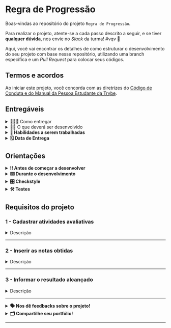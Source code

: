 # Regra de Progressão

Boas-vindas ao repositório do projeto `Regra de Progressão`.  

Para realizar o projeto, atente-se a cada passo descrito a seguir, e se tiver **qualquer dúvida**,
nos envie no _Slack_ da turma! #vqv 🚀

Aqui, você vai encontrar os detalhes de como estruturar o desenvolvimento do seu projeto com base nesse repositório, utilizando uma branch específica e um _Pull Request_ para colocar seus códigos.

## Termos e acordos

Ao iniciar este projeto, você concorda com as diretrizes
do [Código de Conduta e do Manual da Pessoa Estudante da Trybe](https://app.betrybe.com/learn/student-manual/codigo-de-conduta-da-pessoa-estudante).

## Entregáveis

<details>
  <summary>🤷🏽‍♀️ Como entregar</summary><br />

Para entregar o seu projeto, você deverá criar um _Pull Request_ nesse repositório.

Lembre-se de que você pode consultar nosso conteúdo
sobre [Git & GitHub](https://app.betrybe.com/learn/course/5e938f69-6e32-43b3-9685-c936530fd326/module/fc998c60-386e-46bc-83ca-4269beb17e17/section/fe827a71-3222-4b4d-a66f-ed98e09961af/day/1a530297-e176-4c79-8ed9-291ae2950540/lesson/2b2edce7-9c49-4907-92a2-aa571f823b79)
e nosso [Blog - Git & GitHub](https://blog.betrybe.com/tecnologia/git-e-github/) sempre que
precisar!
</details>

<details>
  <summary>👨‍💻 O que deverá ser desenvolvido</summary><br />

Descubra seu caminho para o sucesso com a Trybe!

Na Trybe, uma escola inovadora, nossas avaliações são conduzidas em períodos de 21 dias, repletos de desafios e oportunidades de aprendizado. Cada período é composto de uma variedade de seções instigantes, abrangendo conteúdos teóricos e atividades práticas que avaliam o seu progresso. Projetos empolgantes, exercícios envolventes, quizzes instigantes e atividades de carreira, além de propor situações reais de mercado para o desenvolvimento de habilidades pessoais, compõem a trilha para o seu crescimento profissional.

A cada período, o objetivo da pessoa estudante é alcançar 85% dos pontos adiquiridos nas atividades avaliativas. Cada uma dessas atividades vale até 100%, porém cada atividade com um peso diferente. Isto é, a nota final é uma média ponderada de todas as atividades avaliativas do período. É com essa pontuação que você avança na formação, alcançando novos patamares de conhecimento e habilidades.

Ao final de cada período, duas possibilidades se abrem diante de você: a Aprovação ou a Reprovação. Seu desempenho determinará qual caminho seguir. Atingindo a pontuação mínima exigida para o período, você conquista a Aprovação, avançando para o próximo período e prosseguindo com sua turma. É um passo à frente em direção ao seu sucesso!

Porém, caso não alcance a pontuação mínima, não se preocupe! A Reprovação não é um obstáculo, mas uma oportunidade de aprimoramento. Você poderá refazer o mesmo período na próxima turma disponível, fortalecendo seus conhecimentos e suas habilidades até alcançar a Aprovação desejada.

E agora, a grande novidade! Para facilitar sua jornada e auxiliar na gestão das atividades avaliativas, iremos implementar um programa em Java com uma interface intuitiva no terminal, que permitirá:

a. Cadastrar atividades avaliativas para o período, seja exercícios ou projetos. Assim, você terá um controle completo sobre suas tarefas e metas.

b. Inserir as notas dos exercícios e projetos cadastrados para o período. O programa calculará automaticamente o percentual alcançado, revelando seu desempenho de forma nítida e objetiva.

c. Com base no percentual alcançado, você descobrirá se foi aprovado ou reprovado. A mágica acontece quando você supera o limite de 85%. É a sua passagem para o próximo período, uma conquista a ser comemorada!

Chegou a hora de embarcar nesse projeto desafiador e inspirador na Trybe! O programa em Java será seu aliado nessa caminhada, tornando seu aprendizado ainda mais dinâmico e empolgante.

Prepare-se para abraçar o futuro e transformar sua vida. Aventure-se, aprenda e alcance o sucesso com a gente!

</details>

<details>
  <summary><strong>📝 Habilidades a serem trabalhadas</strong></summary>

Neste exercício, verificamos se você é capaz de:

- `Lembrar`
  Será necessário lembrar os conceitos e as instruções relacionados ao programa em Java, bem como as regras e as etapas do sistema de avaliação da Trybe.

- `Compreender`
  Será necessário compreender os requisitos e as funcionalidades do programa em Java, assim como a lógica por trás do cálculo do percentual alcançado.

- `Aplicar`
  Será necessário aplicar seus conhecimentos em programação Java para desenvolver o programa que permite cadastrar atividades, inserir notas e calcular o percentual alcançado.

- `Analisar`
  Durante o desenvolvimento do programa, a pessoa estudante analisará diferentes casos de uso e situações para garantir que o programa funcione corretamente em diversas circunstâncias.

- `Avaliar`
  A avaliação das notas e dos cálculos do percentual alcançados permitirá à pessoa estudante que avalie o próprio desempenho e determine se ela foi aprovada ou reprovada.

- `Criar`
  A criação do programa em Java em si é um ato criativo, em que a pessoa estudante construirá um sistema funcional que atende aos requisitos estabelecidos.

- `Solucionar problemas`
  Durante o desenvolvimento do programa, podem surgir desafios e problemas que exigirão habilidades de resolução de problemas para identificar e corrigir os erros.

</details>

<details>
<summary><strong>🗓 Data de Entrega</strong></summary>

- Este projeto é individual


- Será `X` dias de projeto.


- Data para entrega final do projeto:`XX/XX/XXXX - 14:00h`.

</details>

## Orientações

<details>

   <summary><strong>‼ Antes de começar a desenvolver </strong></summary>

1. Clone o repositório

- Use o comando: `git clone <url do repositório>`
- Entre na pasta do repositório que você acabou de clonar:
    - `cd <nome do repositório>`

2. Instale as dependências

    - `mvn install`

3. Crie uma branch com base na branch `main`

- Verifique que você está na branch `main`
    - Exemplo: `git branch`
- Se você não estiver, mude para a branch `main`
    - Exemplo: `git checkout main`
- Agora, crie uma branch à qual você vai submeter os `commits` do seu projeto:
    - Você deve criar uma branch no seguinte formato: `nome-sobrenome-nome-do-projeto`;
    - Exemplo: `git checkout -b maria-soares-lessons-learned`

4. Crie na raiz do projeto os arquivos que você precisará desenvolver:

- Verifique que você está na raiz do projeto:
    - Exemplo: `pwd` -> o retorno vai ser algo tipo
      _/Users/maria/code/**sd-0x-project-lessons-learned**_
- Crie os arquivos index.html e style.css:
    - Exemplo: `touch index.html style.css`

5. Adicione as mudanças ao _stage_ do Git e faça um `commit`

- Verifique que as mudanças ainda não estão no _stage_:
    - Exemplo: `git status` (devem aparecer listados os novos arquivos em vermelho)
- Adicione o novo arquivo ao _stage_ do Git:
    - Exemplo:
        - `git add .` (adicionando todas as mudanças - _que estavam em vermelho_ - ao stage do Git)
        - `git status` (devem aparecer listados os arquivos em verde)
- Faça o `commit` inicial:
    - Exemplo:
        - `git commit -m 'iniciando o projeto. VAMOS COM TUDO :rocket:'` (fazendo o primeiro commit)
        - `git status` (deve aparecer uma mensagem tipo _nothing to commit_ )

6. Adicione a sua branch com o novo `commit` ao repositório remoto

- Usando o exemplo anterior: `git push -u origin maria-soares-lessons-learned`

7. Crie um novo `Pull Request` _(PR)_

- Vá até a página de _Pull Requests_
  do [repositório no GitHub](https://github.com/tryber/sd-0x-project-lessons-learned/pulls).
    - Clique no botão verde _"New pull request"_.
    - Clique na caixa de seleção _"Compare"_ e escolha a sua branch **com atenção**.
- Coloque um título para o seu _Pull Request_.
    - Exemplo: _"Cria tela de busca"_
- Clique no botão verde _"Create pull request"_.

- Adicione uma descrição para o _Pull Request_, um título nítido que o identifique, e clique no
  botão verde _"Create pull request"_

 <img width="1335" alt="Exemplo de pull request" src="https://user-images.githubusercontent.com/42356399/166255109-b95e6eb4-2503-45e5-8fb3-cf7caa0436e5.png">

- Volte até a [página de _Pull
  Requests_ do repositório](https://github.com/tryber/sd-0x-project-lessons-learned/pulls) e confira
  que o seu _Pull Request_ está criado.

</details>

<details>

<summary><strong>⌨️ Durante o desenvolvimento</strong></summary>

Faça `commits` das alterações que você fizer no código regularmente, pois, assim, você garante
visibilidade para o time da Trybe e treina essa prática para o mercado de trabalho. :) 

- Lembre-se de sempre após um (ou alguns) `commits` atualizar o repositório remoto.
- Os comandos que você utilizará com mais frequência são:
    - `git status` _(para verificar o que está em vermelho - fora do stage - e o que está em verde -
      no stage)_;
    - `git add` _(para adicionar arquivos ao stage do Git)_;
    - `git commit` _(para criar um commit com os arquivos que estão no stage do Git)_;
    - `git push -u origin nome-da-branch` _(para enviar o commit para o repositório remoto na
      primeira vez que fizer o `push` de uma nova branch)_;
    - `git push` _(para enviar o commit para o repositório remoto após o passo anterior)_.

</details>

<details>
<summary><strong>🎛 Checkstyle</strong></summary>

Para garantir a qualidade do código, vamos utilizar nesse projeto o `Checkstyle`. Assim, o código
estará alinhado às boas práticas de desenvolvimento, sendo mais legível e de fácil manutenção!
Para poder rodar o `Checkstyle`, certifique-se de ter executado o comando `mvn install` dentro do
repositório.

Para rodá-los localmente no repositório, execute os comandos abaixo:

```bash
mvn checkstyle:check
```

Se a análise do `Checkstyle` encontrar problemas no seu código, tais problemas serão mostrados no
seu terminal. Se não houver problema no seu código, nada será impresso no seu terminal.

Você pode também instalar o plugin do `Checkstyle` na sua `IDE`. Para isso, volte na primeira seção
do conteúdo.

⚠️ **PULL REQUESTS COM ISSUES NO `Checkstyle` NÃO SERÃO AVALIADAS. ATENTE-SE PARA RESOLVÊ-LAS ANTES
DE FINALIZAR O DESENVOLVIMENTO!** ⚠️

</details>

<details>
<summary><strong>🛠 Testes</strong></summary>


Para executar todos os testes, basta rodar o comando:

```bash
mvn test
```

Para executar apenas uma classe de testes:

```bash
mvn test -Dtest="TestClassName"
```

</details>

## Requisitos do projeto

### 1 - Cadastrar atividades avaliativas

<details>
  <summary>Descrição</summary><br />

Como regra de negócio, você deve permitir à pessoa estudante que cadastre as atividades avaliativas para o período atual, que podem ser do tipo exercícios ou projetos. Cada atividade deve ter um nome descritivo que identifique sua natureza e um peso atribuída a ela.
Certifique-se de que a pessoa estudante possa cadastrar quantas atividades forem necessárias, para que todas sejam levadas em consideração no cálculo do percentual alcançado. É necessário que a soma de todos os pesos atinga o valor de 100.

Por exemplo, digamos que temos três atividades avaliativa em um dado período. O exercício alfa com peso 30, o exercício beta com peso 10 e o projeto gama com peso 60. Note que o somatório de todos os pesos (30+10+60) precisa, necessariamente, ser 100. Digamos que uma pessoa estudante atingiu a nota de 65 para o exercício alfa, 100 para o exercício beta e 93 no projeto gama, com isso o cálculo da nota final do período faz se:

$` {(30*65) + (10*100) + (60*93)\over(30+10+60)} = 85,3 `$

Assim, a nota dessa pessoa estudante no período foi de 85,3%.

A fórmula é:

$` {(Peso1*Nota1) + (Peso2*Nota2) + ... + (PesoN*NotaN)\over(Peso1 + Peso2 + ... + PesoN)} = NotaFinal `$

O programa deve seguir as seguintes regras:

- Exibir a mensagem `Digite a quantidade de atividades para cadastrar: ` para saber quantas atividades serão cadastradas para o período e salvar essa informação.
- Dado o número de atividades, repetir as mensagens `Digite o nome da atividade N: ` e `Digite peso da atividade N:`  para salvar o nome da atividade e seu respectivo peso, sendo N o número da atividade.

_**Nota: As mensagens devem ser EXATAMENTE iguais como sugerido, caso contrario os testes irão falhar**_

Exemplo:

```bash
Digite a quantidade de atividades para cadastrar:
3
Digite o nome da atividade 1:
Projeto Lista de Tarefas
Digite o peso da atividade 1: 
30
Digite o nome da atividade 2:
Projeto Lista de Compras
Digite o peso da atividade 2: 
30
Digite o nome da atividade 3:
Projeto Jogo de Advinhação
Digite o peso da atividade 3: 
40
```

</details>

---

### 2 - Inserir as notas obtidas

<details>
  <summary>Descrição</summary><br />

Para cumprir este requisito, a pessoa estudante precisa ter a capacidade de inserir as notas obtidas em cada exercício ou projeto onde acabou de cadastrar seu nome e peso para o período em questão. Essas notas devem ser armazenadas para posteriormente às atividades correspondentes. Certifique-se de que o programa permita a inserção das notas de forma nítida e intuitiva, para que a pessoa estudante possa registrar sua pontuação em cada atividade avaliativa.

Em outras palavras:

- Repita para cada atividade cadastrada no período a mensagem `Digite a nota obtida para [Nome da Atividade]:` para obter sua respectiva nota.

Exemplo, continuando o exemplo anterior:

```bash
Digite a quantidade de atividades para cadastrar:
3
Digite o nome da atividade 1:
Projeto Lista de Tarefas
Digite o peso da atividade 1: 
30
Digite a nota obtida para Projeto Lista de Tarefas:
22
Digite o nome da atividade 2:
Projeto Lista de Compras
Digite o peso da atividade 2: 
30
Digite a nota obtida para Projeto Lista de Compras:
30
Digite o nome da atividade 3:
Projeto Jogo de Advinhação
Digite o peso da atividade 3: 
40
Digite a nota obtida para Projeto Jogo de Advinhação:
35
```

</details>

---

### 3 - Informar o resultado alcançado

<details>
  <summary>Descrição</summary><br />

A fim de avaliar o desempenho da pessoa estudante, é necessário calcular o percentual alcançado com base nas notas obtidas nas atividades avaliativas cadastradas. Após inserir todas as notas, o programa deve realizar o cálculo automático do percentual alcançado, considerando o peso de cada atividade. Em seguida, compare esse percentual com o valor de referência de 85%. Se o percentual for menor que 85%, a pessoa estudante será considerada reprovada. Caso contrário, com um percentual igual ou superior a 85%, ela será aprovada.

Em outras palavras:

- Após calcular o resultado considerando a nota de todas as atividades, utilize a mensagem:
- `Parabéns! Você alcançou [resultado]%! temos o prazer de informar que você obteve aprovação!`; ou
- `Lamentamos informar que, com base na sua pontuação alcançada neste período, [resultado]%, você não atingiu a pontuação mínima necessária para sua aprovação.

Exemplos:

```bash
Parabéns! Você alcançou 87%! E temos o prazer de informar que você obteve aprovação! 
```

```bash
Lamentamos informar que, com base na sua pontuação alcançada neste período, 70%, você não atingiu a pontuação mínima necessária para sua aprovação.
```

</details>

---

<details>
<summary><strong>🗣 Nos dê feedbacks sobre o projeto!</strong></summary>

Ao finalizar e submeter o projeto, não se esqueça de avaliar sua experiência preenchendo o
formulário.
**Leva menos de 3 minutos!**

[Formulário de avaliação do projeto](https://be-trybe.typeform.com/to/ZTeR4IbH#cohort_hidden=CH26-JAVA&template=betrybe/java-0x-projeto-regra-progressao)

</details>

<details>
<summary><strong>🗂 Compartilhe seu portfólio!</strong></summary>

Você sabia que o LinkedIn é a principal rede social profissional? Por isso, compartilhar o seu aprendizado lá
é muito importante para quem deseja construir uma carreira de sucesso. Compartilhe esse projeto no
seu LinkedIn, marque o perfil da Trybe (@trybe) e mostre para a sua rede toda a sua evolução.

</details>

---

